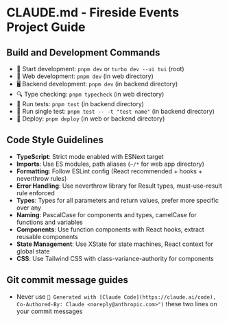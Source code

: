 # CLAUDE.md - Fireside Events Project Guide

## Build and Development Commands

- 🚀 Start development: `pnpm dev` or `turbo dev --ui tui` (root)
- 📱 Web development: `pnpm dev` (in web directory)
- 🖥️ Backend development: `pnpm dev` (in backend directory)
- 🔍 Type checking: `pnpm typecheck` (in web directory)
- 🧪 Run tests: `pnpm test` (in backend directory)
- 🧪 Run single test: `pnpm test -- -t "test name"` (in backend directory)
- 🚢 Deploy: `pnpm deploy` (in web or backend directory)

## Code Style Guidelines

- **TypeScript**: Strict mode enabled with ESNext target
- **Imports**: Use ES modules, path aliases (`~/*` for web app directory)
- **Formatting**: Follow ESLint config (React recommended + hooks + neverthrow rules)
- **Error Handling**: Use neverthrow library for Result types, must-use-result rule enforced
- **Types**: Types for all parameters and return values, prefer more specific over any
- **Naming**: PascalCase for components and types, camelCase for functions and variables
- **Components**: Use function components with React hooks, extract reusable components
- **State Management**: Use XState for state machines, React context for global state
- **CSS**: Use Tailwind CSS with class-variance-authority for components

## Git commit message guides

- Never use `🤖 Generated with [Claude Code](https://claude.ai/code), Co-Authored-By: Claude <noreply@anthropic.com>")` these two lines on your commit messages
